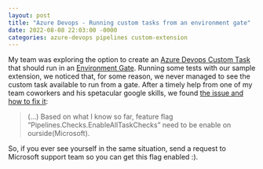```yaml
---
layout: post
title: "Azure Devops - Running custom tasks from an environment gate"
date: 2022-08-08 22:03:00 -0000
categories: azure-devops pipelines custom-extension
---
```


My team was exploring the option to create an [Azure Devops Custom Task](https://github.com/microsoft/azure-pipelines-tasks/blob/master/docs/authoring/servertaskauthoring.md) that should run in an [Environment Gate](https://docs.microsoft.com/en-us/azure/devops/pipelines/process/approvals?view=azure-devops&tabs=check-pass).
Running some tests with our sample extension, we noticed that, for some reason, we never managed to see the custom task available to run from a gate. After a timely help from one of my team coworkers and his spetacular google skills, we found [the issue and how to fix it](https://developercommunity.visualstudio.com/t/custom-servergate-not-available-in-environment-che/1576665#T-N1599182):

> (...) Based on what I know so far, feature flag “Pipelines.Checks.EnableAllTaskChecks” need to be enable on ourside(Microsoft).

So, if you ever see yourself in the same situation, send a request to Microsoft support team so you can get this flag enabled :).
